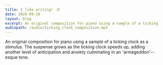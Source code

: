 ```yaml
---
title: I like writing! :D
date: 2020-09-20
layout: blog
excerpt: An original composition for piano using a sample of a ticking clock as a stimulus. The suspense grows as the ticking clock speeds up, adding another level of anticipation and anxiety culminating in an 'armageddon'--esque tone.
audiopath: /audio/ticking_clock_composition.mp3
---
```


An original composition for piano using a sample of a ticking clock as a stimulus. The suspense grows as the ticking clock speeds up, adding another level of anticipation and anxiety culminating in an 'armageddon'--esque tone.

